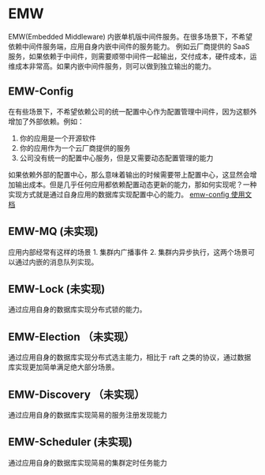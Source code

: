 # EMW
EMW(Embedded Middleware) 内嵌单机版中间件服务。在很多场景下，不希望依赖中间件服务端，应用自身内嵌中间件的服务能力。
例如云厂商提供的 SaaS 服务，如果依赖于中间件，则需要顺带中间件一起输出，交付成本，硬件成本，运维成本非常高。如果内嵌中间件服务，则可以做到独立输出的能力。

## EMW-Config
在有些场景下，不希望依赖公司的统一配置中心作为配置管理中间件，因为这额外增加了外部依赖。例如：

1. 你的应用是一个开源软件
2. 你的应用作为一个云厂商提供的服务
3. 公司没有统一的配置中心服务，但是又需要动态配置管理的能力

如果依赖外部的配置中心，那么意味着输出的时候需要带上配置中心，这显然会增加输出成本。但是几乎任何应用都依赖配置动态更新的能力，那如何实现呢？一种实现方式就是通过自身应用的数据库实现配置中心的能力。
[emw-config 使用文档](https://github.com/lepdou/EMW/wiki/emw-config-%E4%BD%BF%E7%94%A8%E6%96%87%E6%A1%A3)

## EMW-MQ (未实现)
应用内部经常有这样的场景 1. 集群内广播事件 2. 集群内异步执行，这两个场景可以通过内嵌的消息队列实现。

## EMW-Lock (未实现)
通过应用自身的数据库实现分布式锁的能力。

## EMW-Election （未实现）
通过应用自身的数据库实现分布式选主能力，相比于 raft 之类的协议，通过数据库实现更加简单满足绝大部分场景。

## EMW-Discovery （未实现）
通过应用自身的数据库实现简易的服务注册发现能力

## EMW-Scheduler (未实现)
通过应用自身的数据库实现简易的集群定时任务能力
